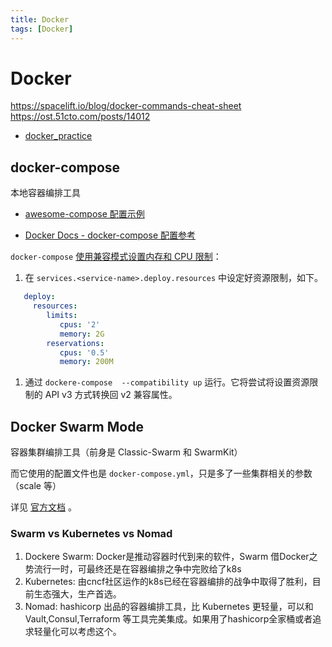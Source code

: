 ```yaml
---
title: Docker
tags: [Docker]
---
```

# Docker

https://spacelift.io/blog/docker-commands-cheat-sheet
https://ost.51cto.com/posts/14012
- [docker_practice](https://github.com/yeasy/docker_practice)

## docker-compose

本地容器编排工具

- [awesome-compose 配置示例](https://github.com/docker/awesome-compose)

- [Docker Docs - docker-compose 配置参考](https://docs.docker.com/compose/compose-file/)

`docker-compose` [使用兼容模式设置内存和 CPU 限制](https://nickjanetakis.com/blog/docker-tip-78-using-compatibility-mode-to-set-memory-and-cpu-limits)：

1. 在 `services.<service-name>.deploy.resources` 中设定好资源限制，如下。
```yaml
   deploy:
     resources:
        limits:
           cpus: '2'
           memory: 2G
        reservations:
           cpus: '0.5'
           memory: 200M
```
1. 通过 `dockere-compose  --compatibility up` 运行。它将尝试将设置资源限制的 API v3 方式转换回 v2 兼容属性。

## Docker Swarm Mode

容器集群编排工具（前身是 Classic-Swarm 和 SwarmKit）

而它使用的配置文件也是 `docker-compose.yml`，只是多了一些集群相关的参数（scale 等）

详见 [官方文档](https://docs.docker.com/engine/swarm/) 。

### Swarm vs Kubernetes vs Nomad

1. Dockere Swarm: Docker是推动容器时代到来的软件，Swarm 借Docker之势流行一时，可最终还是在容器编排之争中完败给了k8s
2. Kubernetes: 由cncf社区运作的k8s已经在容器编排的战争中取得了胜利，目前生态强大，生产首选。
3. Nomad: hashicorp 出品的容器编排工具，比 Kubernetes 更轻量，可以和 Vault,Consul,Terraform 等工具完美集成。如果用了hashicorp全家桶或者追求轻量化可以考虑这个。
